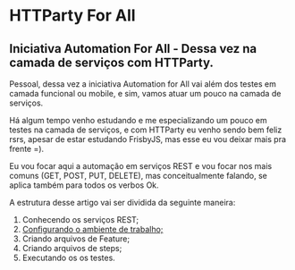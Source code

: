 # HTTParty For All

## Iniciativa Automation For All - Dessa vez na camada de serviços com HTTParty.

Pessoal, dessa vez a iniciativa Automation for All vai além dos testes em camada funcional ou mobile, e sim, vamos atuar um pouco na camada de serviços.

Há algum tempo venho estudando e me especializando um pouco em testes na camada de serviços, e com HTTParty eu venho sendo bem feliz rsrs, apesar de estar estudando FrisbyJS, mas esse eu vou deixar mais pra frente =).

Eu vou focar aqui a automação em serviços REST e vou focar nos mais comuns (GET, POST, PUT, DELETE), mas conceitualmente falando, se aplica também para todos os verbos Ok.

A estrutura desse artigo vai ser dividida da seguinte maneira:

1. Conhecendo os serviços REST;
2. [Configurando o ambiente de trabalho;](https://github.com/thiagomarquessp/httpartyforall/blob/master/Configurando_Ambiente.md)
3. Criando arquivos de Feature;
4. Criando arquivos de steps;
5. Executando os os testes.
